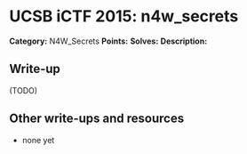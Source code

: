 # UCSB iCTF 2015: n4w_secrets

**Category:** N4W_Secrets
**Points:** 
**Solves:** 
**Description:**



## Write-up

(TODO)

## Other write-ups and resources

* none yet
